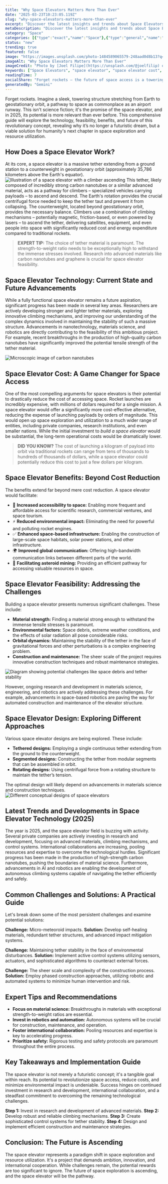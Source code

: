 ```yaml
---
title: "Why Space Elevators Matters More Than Ever"
date: "2025-03-23T10:23:05.119Z"
slug: "why-space-elevators-matters-more-than-ever"
excerpt: "Discover the latest insights and trends about Space Elevators. This comprehensive guide covers everything you need to know about Space Elevators in 2025."
metaDescription: "Discover the latest insights and trends about Space Elevators. This comprehensive guide covers everything you need to know about Space Elevators in 2025."
category: "Space"
categories: [{"type":"exact","name":"Space"},{"type":"general","name":"Engineering"},{"type":"medium","name":"Civil Engineering"},{"type":"specific","name":"Materials Science"},{"type":"niche","name":"Carbon Nanotubes"}]
status: "new"
trending: true
featured: false
image: "https://images.unsplash.com/photo-1484589065579-248aad0d8b13?q=85&w=1200&fit=max&fm=webp&auto=compress"
imageAlt: "Why Space Elevators Matters More Than Ever"
imageCredit: "Photo by [Joel Filipe](https://unsplash.com/@joelfilip) on Unsplash"
keywords: ["Space Elevators", "space elevator", "space elevator cost", "space elevator technology", "how does a space elevator work", "space elevator feasibility", "build a space elevator", "space elevator design", "space elevator benefits", "space elevator future"]
readingTime: 7
socialShare: "Forget rockets – the future of space access is a towering tether to the stars.  The space elevator isn't science fiction anymore; it's a technological revolution waiting to happen."
generatedBy: "Gemini"
---
```




Forget rockets. Imagine a sleek, towering structure stretching from Earth to geostationary orbit, a pathway to space as commonplace as an airport runway.  This isn't science fiction; it's the promise of the space elevator, and in 2025, its potential is more relevant than ever before.  This comprehensive guide will explore the technology, feasibility, benefits, and future of this revolutionary concept, revealing why it’s no longer a futuristic dream, but a viable solution for humanity's next chapter in space exploration and resource utilization.

## How Does a Space Elevator Work?

At its core, a space elevator is a massive tether extending from a ground station to a counterweight in geostationary orbit (approximately 35,786 kilometers above the Earth's equator). ![Illustration of a space elevator with a climber ascending](https://images.unsplash.com/photo-1578209733607-769bc924a9c5?q=85&w=1200&fit=max&fm=webp&auto=compress) This tether, likely composed of incredibly strong carbon nanotubes or a similar advanced material, acts as a pathway for climbers – specialized vehicles carrying payloads – to ascend and descend.  The Earth's rotation provides the crucial centrifugal force needed to keep the tether taut and prevent it from collapsing.  The counterweight, located beyond geostationary orbit, provides the necessary balance.  Climbers use a combination of climbing mechanisms – potentially magnetic, friction-based, or even powered by lasers – to ascend the tether, delivering satellites, equipment, and even people into space with significantly reduced cost and energy expenditure compared to traditional rockets.

> **EXPERT TIP:**  The choice of tether material is paramount.  The strength-to-weight ratio needs to be exceptionally high to withstand the immense stresses involved.  Research into advanced materials like carbon nanotubes and graphene is crucial for space elevator feasibility.

## Space Elevator Technology: Current State and Future Advancements

While a fully functional space elevator remains a future aspiration, significant progress has been made in several key areas.  Researchers are actively developing stronger and lighter tether materials, exploring innovative climbing mechanisms, and improving our understanding of the complex dynamics involved in maintaining the stability of such a massive structure.  Advancements in nanotechnology, materials science, and robotics are directly contributing to the feasibility of this ambitious project.  For example, recent breakthroughs in the production of high-quality carbon nanotubes have significantly improved the potential tensile strength of the tether material.

![Microscopic image of carbon nanotubes](https://images.unsplash.com/photo-1487001182570-e3ec434b8dc6?q=85&w=1200&fit=max&fm=webp&auto=compress)

## Space Elevator Cost: A Game Changer for Space Access

One of the most compelling arguments for space elevators is their potential to drastically reduce the cost of accessing space.  Rocket launches are incredibly expensive, with millions of dollars required for a single mission.  A space elevator would offer a significantly more cost-effective alternative, reducing the expense of launching payloads by orders of magnitude. This would open up space exploration and utilization to a much wider range of entities, including private companies, research institutions, and even smaller nations.  While the initial investment to *build a space elevator* would be substantial, the long-term operational costs would be dramatically lower.

> **DID YOU KNOW?** The cost of launching a kilogram of payload into orbit via traditional rockets can range from tens of thousands to hundreds of thousands of dollars, while a space elevator could potentially reduce this cost to just a few dollars per kilogram.

## Space Elevator Benefits: Beyond Cost Reduction

The benefits extend far beyond mere cost reduction. A space elevator would facilitate:

* 🔑 **Increased accessibility to space:** Enabling more frequent and affordable access for scientific research, commercial ventures, and space tourism.
* ⚡ **Reduced environmental impact:** Eliminating the need for powerful and polluting rocket engines.
* ✅ **Enhanced space-based infrastructure:** Enabling the construction of large-scale space habitats, solar power stations, and other infrastructure.
* 🌍 **Improved global communication:** Offering high-bandwidth communication links between different parts of the world.
* 🚀 **Facilitating asteroid mining:** Providing an efficient pathway for accessing valuable resources in space.

## Space Elevator Feasibility: Addressing the Challenges

Building a space elevator presents numerous significant challenges.  These include:

* **Material strength:** Finding a material strong enough to withstand the immense tensile stresses is paramount.
* **Environmental factors:**  Space debris, extreme weather conditions, and the effects of solar radiation all pose considerable risks.
* **Orbital dynamics:** Maintaining the stability of the tether in the face of gravitational forces and other perturbations is a complex engineering problem.
* **Construction and maintenance:** The sheer scale of the project requires innovative construction techniques and robust maintenance strategies.

![Diagram showing potential challenges like space debris and tether stability](https://images.unsplash.com/photo-1579246053048-878e7d1542df?q=85&w=1200&fit=max&fm=webp&auto=compress)

However, ongoing research and development in materials science, engineering, and robotics are actively addressing these challenges.  For example, advancements in space-based robotics are paving the way for automated construction and maintenance of the elevator structure.

## Space Elevator Design:  Exploring Different Approaches

Various space elevator designs are being explored.  These include:

* **Tethered designs:**  Employing a single continuous tether extending from the ground to the counterweight.
* **Segmented designs:**  Constructing the tether from modular segments that can be assembled in orbit.
* **Rotating designs:**  Using centrifugal force from a rotating structure to maintain the tether’s tension.

The optimal design will likely depend on advancements in materials science and construction techniques.  ![Different conceptual designs of space elevators](https://images.unsplash.com/photo-1484589065579-248aad0d8b13?q=85&w=1200&fit=max&fm=webp&auto=compress)

## Latest Trends and Developments in Space Elevator Technology (2025)

The year is 2025, and the space elevator field is buzzing with activity.  Several private companies are actively investing in research and development, focusing on advanced materials, climbing mechanisms, and control systems.  International collaborations are increasing, pooling resources and expertise to overcome the technological hurdles.  Significant progress has been made in the production of high-strength carbon nanotubes, pushing the boundaries of material science.  Furthermore, advancements in AI and robotics are enabling the development of autonomous climbing systems capable of navigating the tether efficiently and safely.

## Common Challenges and Solutions: A Practical Guide

Let's break down some of the most persistent challenges and examine potential solutions:

**Challenge:** Micro-meteoroid impacts.
**Solution:**  Develop self-healing materials, redundant tether structures, and advanced impact mitigation systems.

**Challenge:**  Maintaining tether stability in the face of environmental disturbances.
**Solution:**  Implement active control systems utilizing sensors, actuators, and sophisticated algorithms to counteract external forces.

**Challenge:**  The sheer scale and complexity of the construction process.
**Solution:**  Employ phased construction approaches, utilizing robotic and automated systems to minimize human intervention and risk.

## Expert Tips and Recommendations

* **Focus on material science:**  Breakthroughs in materials with exceptional strength-to-weight ratios are essential.
* **Invest in robotics and automation:**  Autonomous systems will be crucial for construction, maintenance, and operation.
* **Foster international collaboration:**  Pooling resources and expertise is key to accelerating progress.
* **Prioritize safety:**  Rigorous testing and safety protocols are paramount throughout the entire process.

## Key Takeaways and Implementation Guide

The space elevator is not merely a futuristic concept; it's a tangible goal within reach.  Its potential to revolutionize space access, reduce costs, and minimize environmental impact is undeniable.  Success hinges on continued investment in research and development, international collaboration, and a steadfast commitment to overcoming the remaining technological challenges.

**Step 1:**  Invest in research and development of advanced materials.
**Step 2:**  Develop robust and reliable climbing mechanisms.
**Step 3:**  Create sophisticated control systems for tether stability.
**Step 4:**  Design and implement efficient construction and maintenance strategies.

## Conclusion: The Future is Ascending

The space elevator represents a paradigm shift in space exploration and resource utilization.  It's a project that demands ambition, innovation, and international cooperation.  While challenges remain, the potential rewards are too significant to ignore.  The future of space exploration is ascending, and the space elevator will be the pathway.

